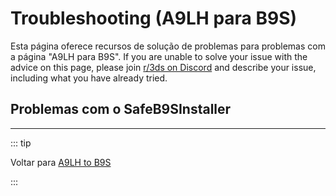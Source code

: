 # Troubleshooting (A9LH para B9S)

Esta página oferece recursos de solução de problemas para problemas com a página "A9LH para B9S". If you are unable to solve your issue with the advice on this page, please join [r/3ds on Discord](https://discord.gg/3ds) and describe your issue, including what you have already tried.

## Problemas com o SafeB9SInstaller

<!--@include: ./_include/troubleshooting-sb9si-bin.md -->

<!--@include: ./_include/troubleshooting-sb9si-common.md -->

<!--@include: ./_include/troubleshooting-get-help-common.md -->

---

::: tip

Voltar para [A9LH to B9S](a9lh-to-b9s)

:::

<!--@include: ./_include/troubleshooting-return.md -->
